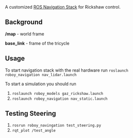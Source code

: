 A customized [ROS Navigation Stack](http://wiki.ros.org/navigation) for Rickshaw control.

## Background

**/map** - world frame

**base_link** - frame of the tricycle

## Usage

To start navigation stack with the real hardware run `roslaunch roboy_navigation nav_lidar.launch`

To start a simulation you should run
 1. `roslaunch roboy_models gaz_rickshaw.launch`
 2. `roslaunch roboy_navigation nav_static.launch`
 
 
## Testing Steering

1. `rosrun roboy_navingation test_steering.py`
2. `rqt_plot /test_angle`